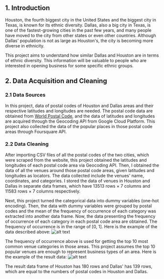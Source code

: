 ## 1. Introduction

Houston, the fourth biggest city in the United States and the biggest city in Texas, is known for its ethnic diversity. Dallas, also a big city in Texas, is one of the fastest-growing cities in the past few years, and many people have moved to the city from other states or even other countries. Although Dallas' population is not as large as Houston's, the city is becoming more diverse in ethnicity. <br/>

This project aims to understand how similar Dallas and Houston are in terms of ethnic diversity. This information will be valuable to people who are interested in opening business for some specific ethnic groups. 


## 2. Data Acquisition and Cleaning

### 2.1 Data Sources
In this project, data of postal codes of Houston and Dallas areas and their respective latitudes and longitudes are needed. The postal code data are obtained from [World Postal Code](https://worldpostalcode.com/united-states/texas/), and the data of latitudes and longitudes are acquired through the Geocoding API from Google Cloud Platform.
This project also collected the data of the popular places in those postal code areas through Foursquare API.

### 2.2 Data Cleaning
After importing CSV files of all the postal codes of the two cities, which were scraped from the website, this project obtained the latitudes and longitudes of each postal code area via Geocoding API. Then, I obtained the data of all the venues around those postal code areas, given latitudes and longitudes as locators. The data collected include the venues' name, coordinates, and categories. I stored the data of venues in Houston and Dallas in separate data frames, which have 13513 rows × 7 columns and 11583 rows × 7 columns respectively. 

Next, this project turned the categorical data into dummy variables (one-hot encoding). Then, the data with dummy variables were grouped by postal codes and the mean of the frequency of occurrence of each category was extracted into another data frame. Now, the data presenting the frequency of occurrence of each category in each postal code area are obtained. The frequency of occurrence is in the range of [0, 1]. Here is the example of the data described above: 
![alt text](https://imgur.com/bPtndye.png)

The frequency of occurrence above is used for getting the top 10 most common venue categories in those areas. This project assumes the top 10 popular venues are enough to represent business types of an area. Here is the example of the result data:
![alt text](https://imgur.com/JFfJTfQ.png)


The result data frame of Houston has 180 rows and Dallas' has 139 rows, which are equal to the numbers of postal codes in Houston and Dallas.